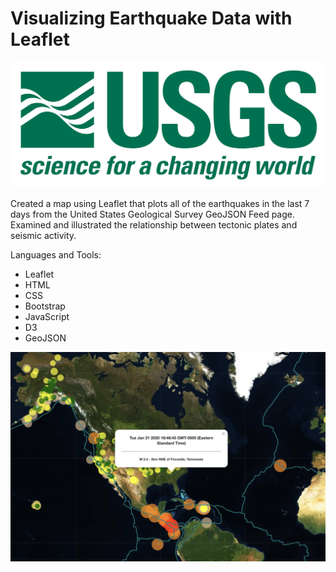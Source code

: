 
# Visualizing Earthquake Data with Leaflet

![1-Logo](Images/1-Logo.png)

Created a map using Leaflet that plots all of the earthquakes in the last 7 days from the United States Geological Survey GeoJSON Feed page. Examined and illustrated the relationship between tectonic plates and seismic activity.

Languages and Tools:
- Leaflet
- HTML
- CSS
- Bootstrap
- JavaScript
- D3
- GeoJSON

![earthquake](Images/earthquake.png)